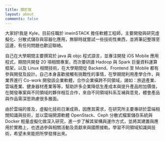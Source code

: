 ```yaml
---
title: 關於我
layout: about
comments: false
---
```

大家好!我是 Kyle，目前任職於 inwinSTACK 擔任軟體工程師，主要開發與研究虛擬化、分散式儲存與容器化應用，無聊時就嘗試一些技術性東西，並將筆記整理至這邊，有任何問題也歡迎聯絡。

自己在⼤學期間主要撰寫於 java 與 objc 程式語⾔，並專注開發 iOS Mobile 應用程式，期間共開發 20 項相關專案，而次要研讀 Hadoop 與 Spark 巨量資料運算框架，以及 Linux 相關技術，在大學期間從 Backend、Frontend 至 Mobile 都有參與開發及設計。自己本身喜歡接觸有挑戰性的事情，在學期間利用產學合作，與業界進行 Co-work 開發該企業軟體，合作企業橫跨不同領域，諸如：旅遊產業、雲端產業、健⾝器材產業等等，幫助許多企業降低⽣產成本與提升產品附加價值，在開發專案與不同領域的夥伴相互合作，來⾃不同領域科系互補與意⾒，體會產品與作品需深思熟慮很多層⾯。

由於雲端的普及，虛擬化技術⽇漸成熟，因應其需求，在研究所主要專研於雲端相關知識與技術，並以雲端開源軟體 OpenStack、Ceph 分散式檔案儲存系統與 Docker 輕量虛擬化做深⼊研究，進⼀步了解其架構與運作⽅式，並將其建置與應⽤於實務上，也透過參與相關活動及貢獻來與國際接軌，學習不同領域知識與技術，希望未來能把所學發揮出來。

